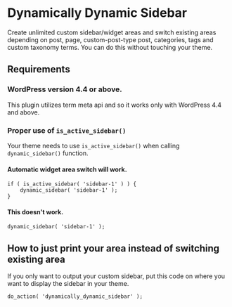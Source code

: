 # Dynamically Dynamic Sidebar

Create unlimited custom sidebar/widget areas and switch existing areas depending on post, page, custom-post-type post, categories, tags and custom taxonomy terms. You can do this without touching your theme.

## Requirements

### WordPress version 4.4 or above.

This plugin utilizes term meta api and so it works only with WordPress 4.4 and above.

### Proper use of `is_active_sidebar()`

Your theme needs to use `is_active_sidebar()` when calling `dynamic_sidebar()` function.

#### Automatic widget area switch will work.

```
if ( is_active_sidebar( 'sidebar-1' ) ) {
	dynamic_sidebar( 'sidebar-1' );
}
```

#### This doesn't work.

`
dynamic_sidebar( 'sidebar-1' );
`

## How to just print your area instead of switching existing area

If you only want to output your custom sidebar, put this code on where you want to display the sidebar in your theme.

`do_action( 'dynamically_dynamic_sidebar' );`

